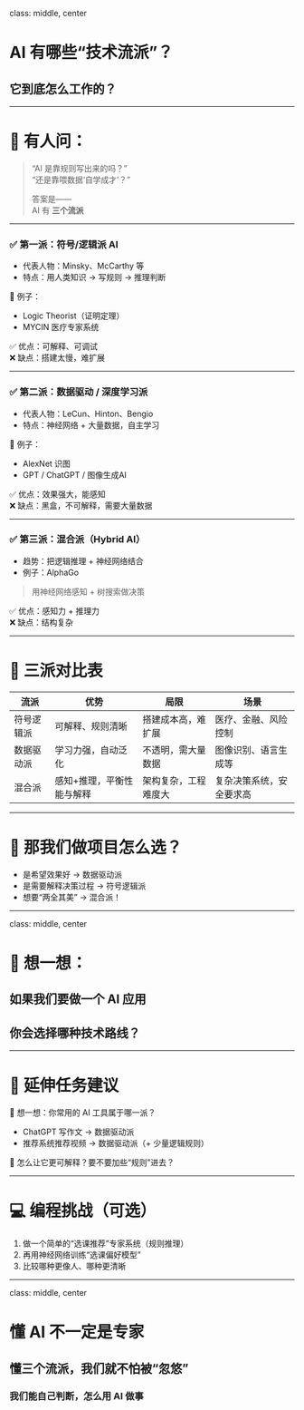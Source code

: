 class: middle, center
# AI 有哪些“技术流派”？  
## 它到底怎么工作的？

---

# 🤖 有人问：

> “AI 是靠规则写出来的吗？”  
> “还是靠喂数据‘自学成才’？”  
>  
> 答案是——  
> AI 有 **三个流派**

---

### ✅ 第一派：符号/逻辑派 AI

- 代表人物：Minsky、McCarthy 等  
- 特点：用人类知识 → 写规则 → 推理判断

📌 例子：
- Logic Theorist（证明定理）  
- MYCIN 医疗专家系统

✅ 优点：可解释、可调试  
❌ 缺点：搭建太慢，难扩展

---

### ✅ 第二派：数据驱动 / 深度学习派

- 代表人物：LeCun、Hinton、Bengio  
- 特点：神经网络 + 大量数据，自主学习

📌 例子：
- AlexNet 识图  
- GPT / ChatGPT / 图像生成AI

✅ 优点：效果强大，能感知  
❌ 缺点：黑盒，不可解释，需要大量数据

---

### ✅ 第三派：混合派（Hybrid AI）

- 趋势：把逻辑推理 + 神经网络结合  
- 例子：AlphaGo  
> 用神经网络感知 + 树搜索做决策

✅ 优点：感知力 + 推理力  
❌ 缺点：结构复杂

---

# 🧠 三派对比表

| 流派        | 优势            | 局限              | 场景           |
|-------------|------------------|--------------------|----------------|
| 符号逻辑派     | 可解释、规则清晰     | 搭建成本高，难扩展     | 医疗、金融、风险控制  |
| 数据驱动派     | 学习力强，自动泛化     | 不透明，需大量数据     | 图像识别、语言生成等  |
| 混合派       | 感知+推理，平衡性能与解释 | 架构复杂，工程难度大    | 复杂决策系统，安全要求高 |

---

# 🎯 那我们做项目怎么选？

- 是希望效果好 → 数据驱动派  
- 是需要解释决策过程 → 符号逻辑派  
- 想要“两全其美” → 混合派！

---

class: middle, center
# 💬 想一想：

## 如果我们要做一个 AI 应用  
## 你会选择哪种技术路线？

---

# 🎁 延伸任务建议

📌 想一想：你常用的 AI 工具属于哪一派？

- ChatGPT 写作文 → 数据驱动派  
- 推荐系统推荐视频 → 数据驱动派（+ 少量逻辑规则）

📌 怎么让它更可解释？要不要加些“规则”进去？

---

# 💻 编程挑战（可选）

1. 做一个简单的“选课推荐”专家系统（规则推理）  
2. 再用神经网络训练“选课偏好模型”  
3. 比较哪种更像人、哪种更清晰

---

class: middle, center
# 懂 AI 不一定是专家  
## 懂三个流派，我们就不怕被“忽悠”  
### 我们能自己判断，怎么用 AI 做事

